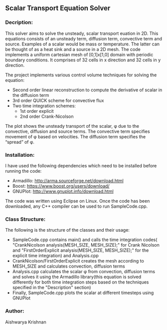 ## Scalar Transport Equation Solver

### Decription:
This solver aims to solve the unsteady, scalar transport euation in 2D. This equations consists of an unsteady term, diffusion term, convective term and source.
Examples of a scalar would be mass or temperature. The latter can be thought of as a heat sink and a source in a 2D mesh. The code implements a uniform cartesian mesh of [0,1]x[1,0] domain with periodic boundary conditions. It comprises of 32 cells in x direction and 32 cells in y direction. 

The project implements various control volume techniques for solving the equation:
 - Second order linear reconstruction to compute the derivative of scalar in the diffusion term
 - 3rd order QUICK scheme for convective flux 
 - Two time integration schemes:
    - 1st order explicit
    - 2nd order Crank-Nicolson
    
The plot shows the unsteady transport of the scalar, φ due to the convective, diffusion and source terms. The convective term specifies movement of φ based on velocities. The diffusion term specifies the “spread” of φ.

### Installation:
I have used the following dependencies which need to be installed before running the code:
 - Armadillo: http://arma.sourceforge.net/download.html
 - Boost: https://www.boost.org/users/download/
 - GNUPlot: http://www.gnuplot.info/download.html
 
 The code was written using Eclipse on Linux. Once the code has been downloaded, any C++ compiler can be used to run SampleCode.cpp.
 
 ### Class Structure:
 The following is the structure of the classes and their usage:
- SampleCode.cpp contains main() and calls the time integration codes( "CrankNicolson analysis(MESH_SIZE, MESH_SIZE);" for Crank Nicolson and "FirstOrderExplicit analysis(MESH_SIZE, MESH_SIZE);" for the explicit time integration) and Analysis.cpp
- CrankNicolson/FirstOrderExplicit creates the mesh according to MESH_SIZE and calculates convection, diffusion terms
- Analysis.cpp calculates the scalar φ from convection, diffusion terms and solves it using the Armadillo library(this equation is solved differently for both time integration steps based on the techniques specified in the "Description" section)
- Finally, SampleCode.cpp plots the scalar at different timesteps using GNUPlot

### Author:
Aishwarya Krishnan
